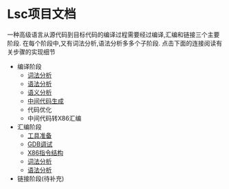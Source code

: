 Lsc项目文档
=============

一种高级语言从源代码到目标代码的编译过程需要经过编译,汇编和链接三个主要阶段. 在每个阶段中,又有词法分析,语法分析多多个子阶段. 点击下面的连接阅读有关步骤的实现细节

- 编译阶段
    - [词法分析](./compile/LexicalAnalysis.md)
    - [语法分析](./compile/GrammaticalAnalysis.md)
    - [语义分析](./compile/SemanticAnalysis.md)
    - [中间代码生成](./compile/InterCodeGenerate.md)
    - 代码优化
    - 中间代码转X86汇编
- 汇编阶段
    - [工具准备](./ass/tools.md)
    - [GDB调试](./ass/gdb.md)
    - [X86指令结构](./ass/X86.md)
    - [词法分析](./ass/LexicalAnalysis.md)
    - [语法分析](./ass/GrammaticalAnalysis.md)
- 链接阶段(待补充)
